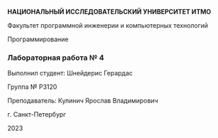 **НАЦИОНАЛЬНЫЙ ИССЛЕДОВАТЕЛЬСКИЙ УНИВЕРСИТЕТ ИТМО**

Факультет программной инженерии и компьютерных технологий

Программирование

### Лабораторная работа № 4

Выполнил студент: Шнейдерис Герардас

Группа № P3120

Преподаватель: Кулинич Ярослав Владимирович

г. Санкт-Петербург

2023

